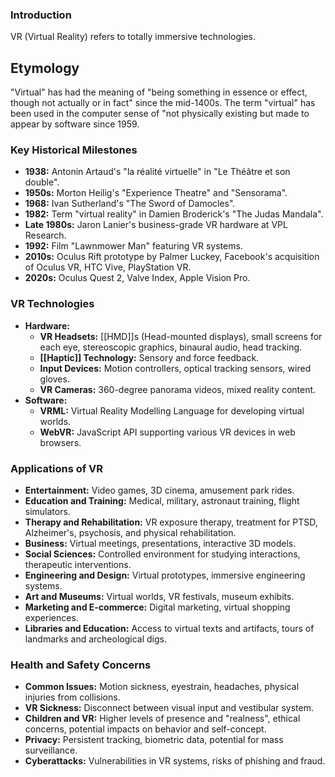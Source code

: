### Introduction
VR (Virtual Reality) refers to totally immersive technologies.

## Etymology
"Virtual" has had the meaning of "being something in essence or effect, though not actually or in fact" since the mid-1400s.
The term "virtual" has been used in the computer sense of "not physically existing but made to appear by software since 1959.

### Key Historical Milestones
- **1938:** Antonin Artaud's "la réalité virtuelle" in "Le Théâtre et son double".
- **1950s:** Morton Heilig's "Experience Theatre" and "Sensorama".
- **1968:** Ivan Sutherland's "The Sword of Damocles".
- **1982:** Term "virtual reality" in Damien Broderick's "The Judas Mandala".
- **Late 1980s:** Jaron Lanier's business-grade VR hardware at VPL Research.
- **1992:** Film "Lawnmower Man" featuring VR systems.
- **2010s:** Oculus Rift prototype by Palmer Luckey, Facebook's acquisition of Oculus VR, HTC Vive, PlayStation VR.
- **2020s:** Oculus Quest 2, Valve Index, Apple Vision Pro.

### VR Technologies
- **Hardware:**
    - **VR Headsets:** [[HMD]]s (Head-mounted displays), small screens for each eye, stereoscopic graphics, binaural audio, head tracking.
    - **[[Haptic]] Technology:** Sensory and force feedback.
    - **Input Devices:** Motion controllers, optical tracking sensors, wired gloves.
    - **VR Cameras:** 360-degree panorama videos, mixed reality content.
- **Software:**
    - **VRML:** Virtual Reality Modelling Language for developing virtual worlds.
    - **WebVR:** JavaScript API supporting various VR devices in web browsers.

### Applications of VR
- **Entertainment:** Video games, 3D cinema, amusement park rides.
- **Education and Training:** Medical, military, astronaut training, flight simulators.
- **Therapy and Rehabilitation:** VR exposure therapy, treatment for PTSD, Alzheimer's, psychosis, and physical rehabilitation.
- **Business:** Virtual meetings, presentations, interactive 3D models.
- **Social Sciences:** Controlled environment for studying interactions, therapeutic interventions.
- **Engineering and Design:** Virtual prototypes, immersive engineering systems.
- **Art and Museums:** Virtual worlds, VR festivals, museum exhibits.
- **Marketing and E-commerce:** Digital marketing, virtual shopping experiences.
- **Libraries and Education:** Access to virtual texts and artifacts, tours of landmarks and archeological digs.

### Health and Safety Concerns
- **Common Issues:** Motion sickness, eyestrain, headaches, physical injuries from collisions.
- **VR Sickness:** Disconnect between visual input and vestibular system.
- **Children and VR:** Higher levels of presence and "realness", ethical concerns, potential impacts on behavior and self-concept.
- **Privacy:** Persistent tracking, biometric data, potential for mass surveillance.
- **Cyberattacks:** Vulnerabilities in VR systems, risks of phishing and fraud.
